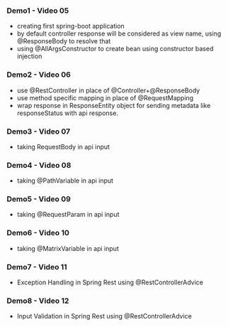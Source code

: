 ### Demo1 - Video 05
- creating first spring-boot application
- by default controller response will be considered as view name, using @ResponseBody to resolve that
- using @AllArgsConstructor to create bean using constructor based injection

### Demo2 - Video 06
- use @RestController in place of @Controller+@ResponseBody
- use method specific mapping in place of @RequestMapping
- wrap response in ResponseEntity object for sending metadata like responseStatus with api response. 

### Demo3 - Video 07
- taking RequestBody in api input

### Demo4 - Video 08
- taking @PathVariable in api input

### Demo5 - Video 09
- taking @RequestParam in api input

### Demo6 - Video 10
- taking @MatrixVariable in api input

### Demo7 - Video 11
- Exception Handling in Spring Rest using @RestControllerAdvice

### Demo8 - Video 12
- Input Validation in Spring Rest using @RestControllerAdvice